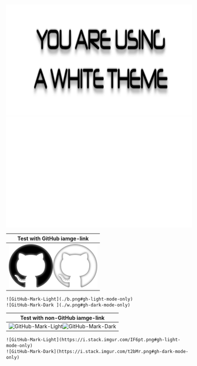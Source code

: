 <p align="center">
    <img src="./b2.png#gh-light-mode-only" height="300" width="1080"/>
    <img src="./w2.png#gh-dark-mode-only" height="300" width="1080"/>
  </a>
</p>

| Test with GitHub iamge-link|
|:---:|
|![GitHub-Mark-Light](./b.png#gh-light-mode-only)![GitHub-Mark-Dark ](./w.png#gh-dark-mode-only)|
```
![GitHub-Mark-Light](./b.png#gh-light-mode-only)
![GitHub-Mark-Dark ](./w.png#gh-dark-mode-only)
```

| Test with non-GitHub iamge-link|
|:---:|
|![GitHub-Mark-Light](https://i.stack.imgur.com/IF6pt.png#gh-light-mode-only)![GitHub-Mark-Dark](https://i.stack.imgur.com/t2bMr.png#gh-dark-mode-only)|

```
![GitHub-Mark-Light](https://i.stack.imgur.com/IF6pt.png#gh-light-mode-only)
![GitHub-Mark-Dark](https://i.stack.imgur.com/t2bMr.png#gh-dark-mode-only)
```
